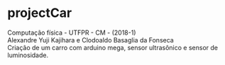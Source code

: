 # projectCar
Computação física - UTFPR - CM - (2018-1)  
Alexandre Yuji Kajihara e Clodoaldo Basaglia da Fonseca  
Criação de um carro com arduino mega, sensor ultrasônico e sensor de luminosidade.
